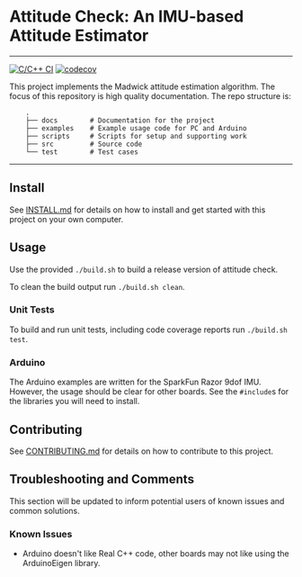 # Attitude Check: An IMU-based Attitude Estimator

---

[![C/C++ CI](https://github.com/adrian-soch/attitude_check/actions/workflows/ci.yaml/badge.svg?branch=main)](https://github.com/adrian-soch/attitude_check/actions/workflows/ci.yaml)
[![codecov](https://codecov.io/gh/adrian-soch/attitude_check/graph/badge.svg?token=2VGQ9KA5G8)](https://codecov.io/gh/adrian-soch/attitude_check)

This project implements the Madwick attitude estimation algorithm. The focus of this repository is high quality documentation.
The repo structure is:

```
    .
    ├── docs        # Documentation for the project
    ├── examples    # Example usage code for PC and Arduino
    ├── scripts     # Scripts for setup and supporting work
    ├── src         # Source code
    └── test        # Test cases

```

---

## Install

See [INSTALL.md](./INSTALL.md) for details on how to install and get started with this project on your own computer.

## Usage

Use the provided `./build.sh` to build a release version of attitude check.

To clean the build output run `./build.sh clean`.

### Unit Tests

To build and run unit tests, including code coverage reports run `./build.sh test`.

### Arduino

The Arduino examples are written for the SparkFun Razor 9dof IMU. However, the usage should be
clear for other boards. See the `#include`s for the libraries you will need to install.

## Contributing

See [CONTRIBUTING.md](./CONTRIBUTING.md) for details on how to contribute to this project.

## Troubleshooting and Comments

This section will be updated to inform potential users of known issues and common solutions.

### Known Issues
- Arduino doesn't like Real C++ code, other boards may not like using the ArduinoEigen library.
